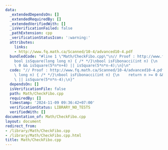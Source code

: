 ```yaml
---
data:
  _extendedDependsOn: []
  _extendedRequiredBy: []
  _extendedVerifiedWith: []
  _isVerificationFailed: false
  _pathExtension: cpp
  _verificationStatusIcon: ':warning:'
  attributes:
    links:
    - http://www.fq.math.ca/Scanned/10-4/advanced10-4.pdf
  bundledCode: "#line 1 \"Math/CheckFibo.cpp\"\n// Proof : http://www.fq.math.ca/Scanned/10-4/advanced10-4.pdf\n\
    bool isSquare(long long n) { /* */}\nbool isFibonacci(int n) {\n    return n >=\
    \ 0 && isSquare(5*n*n+4) || isSquare(5*n*n-4);\n}\n"
  code: "// Proof : http://www.fq.math.ca/Scanned/10-4/advanced10-4.pdf\nbool isSquare(long\
    \ long n) { /* */}\nbool isFibonacci(int n) {\n    return n >= 0 && isSquare(5*n*n+4)\
    \ || isSquare(5*n*n-4);\n}"
  dependsOn: []
  isVerificationFile: false
  path: Math/CheckFibo.cpp
  requiredBy: []
  timestamp: '2024-11-09 09:36:42+07:00'
  verificationStatus: LIBRARY_NO_TESTS
  verifiedWith: []
documentation_of: Math/CheckFibo.cpp
layout: document
redirect_from:
- /library/Math/CheckFibo.cpp
- /library/Math/CheckFibo.cpp.html
title: Math/CheckFibo.cpp
---
```


